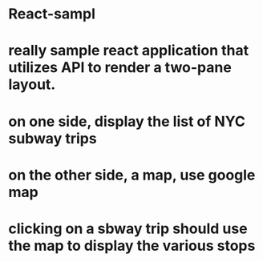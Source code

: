# React-sampl
# really sample react application that utilizes API to render a two-pane layout.
# on one side, display the list of NYC subway trips 
# on the other side, a map, use google map
# clicking on a sbway trip should use the map to display the various stops 
